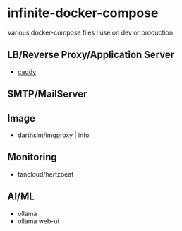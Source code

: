 # infinite-docker-compose

Various docker-compose files I use on dev or production

## LB/Reverse Proxy/Application Server

- [caddy](https://github.com/JinnaBalu/infinite-docker-compose/blob/main/caddy/docker-compose.yml)

## SMTP/MailServer


## Image 

- [darthsim/imgproxy](https://github.com/JinnaBalu/infinite-docker-compose/blob/main/image-proxy/docker-compose.yml) | [info](https://docs.imgproxy.net/getting_started)

## Monitoring

- tancloud/hertzbeat

## AI/ML

- ollama
- ollama web-ui
